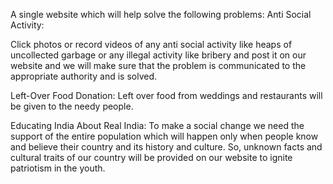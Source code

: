 A single website which will help solve the following problems: Anti Social Activity:

Click photos or record videos of any anti social activity like heaps of uncollected garbage or any illegal activity like bribery and post it on our website and we will make sure that the problem is communicated to the appropriate authority and is solved.

Left-Over Food Donation: Left over food from weddings and restaurants will be given to the needy people.

Educating India About Real India: To make a social change we need the support of the entire population which will happen only when people know and believe their country and its history and culture. So, unknown facts and cultural traits of our country will be provided on our website to ignite patriotism in the youth.

